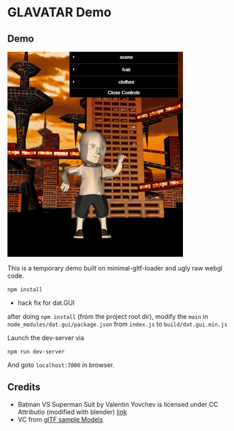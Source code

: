 # GLAVATAR Demo

## Demo

![](img/demo.gif)


This is a temporary demo built on minimal-gltf-loader and ugly raw webgl code.

```
npm install
```

* hack fix for dat.GUI

after doing `npm install` (from the project root dir), 
modify the `main` in `node_modules/dat.gui/package.json` from `index.js` to `build/dat.gui.min.js`


Launch the dev-server via
```
npm run dev-server
```

And goto `localhost:7000` in browser.


## Credits

* Batman VS Superman Suit by Valentin Yovchev is licensed under CC Attributio (modified with blender) [link](https://sketchfab.com/models/35e9fbd6dc3b4fa8a8cc469cc1a16393#)
* VC from [glTF sample Models](https://github.com/KhronosGroup/glTF-Sample-Models/tree/master/2.0/VC)